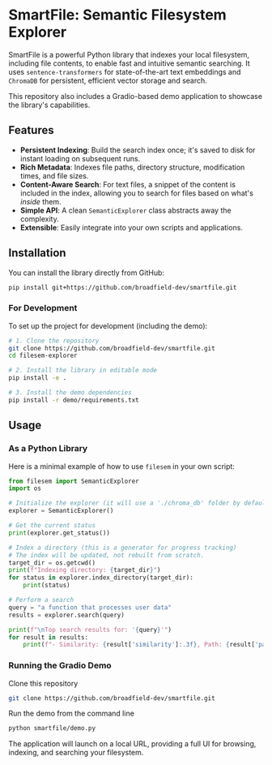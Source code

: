 # SmartFile: Semantic Filesystem Explorer

SmartFile is a powerful Python library that indexes your local filesystem, including file contents, to enable fast and intuitive semantic searching. It uses `sentence-transformers` for state-of-the-art text embeddings and `ChromaDB` for persistent, efficient vector storage and search.

This repository also includes a Gradio-based demo application to showcase the library's capabilities.

## Features

-   **Persistent Indexing**: Build the search index once; it's saved to disk for instant loading on subsequent runs.
-   **Rich Metadata**: Indexes file paths, directory structure, modification times, and file sizes.
-   **Content-Aware Search**: For text files, a snippet of the content is included in the index, allowing you to search for files based on what's *inside* them.
-   **Simple API**: A clean `SemanticExplorer` class abstracts away the complexity.
-   **Extensible**: Easily integrate into your own scripts and applications.

## Installation

You can install the library directly from GitHub:

```bash
pip install git+https://github.com/broadfield-dev/smartfile.git
```

### For Development

To set up the project for development (including the demo):

```bash
# 1. Clone the repository
git clone https://github.com/broadfield-dev/smartfile.git
cd filesem-explorer

# 2. Install the library in editable mode
pip install -e .

# 3. Install the demo dependencies
pip install -r demo/requirements.txt
```

## Usage

### As a Python Library

Here is a minimal example of how to use `filesem` in your own script:

```python
from filesem import SemanticExplorer
import os

# Initialize the explorer (it will use a './chroma_db' folder by default)
explorer = SemanticExplorer()

# Get the current status
print(explorer.get_status())

# Index a directory (this is a generator for progress tracking)
# The index will be updated, not rebuilt from scratch.
target_dir = os.getcwd()
print(f"Indexing directory: {target_dir}")
for status in explorer.index_directory(target_dir):
    print(status)

# Perform a search
query = "a function that processes user data"
results = explorer.search(query)

print(f"\nTop search results for: '{query}'")
for result in results:
    print(f"- Similarity: {result['similarity']:.3f}, Path: {result['path']}")
```

### Running the Gradio Demo
Clone this repository
```bash
git clone https://github.com/broadfield-dev/smartfile.git
```

Run the demo from the command line
```bash
python smartfile/demo.py
```

The application will launch on a local URL, providing a full UI for browsing, indexing, and searching your filesystem.
